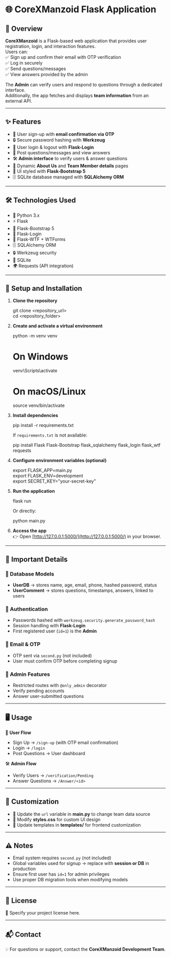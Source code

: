 # 🌐 CoreXManzoid Flask Application  

## 📖 Overview  
**CoreXManzoid** is a Flask-based web application that provides user registration, login, and interaction features.  
Users can:  
✅ Sign up and confirm their email with OTP verification  
✅ Log in securely  
✅ Send questions/messages  
✅ View answers provided by the admin  

The **Admin** can verify users and respond to questions through a dedicated interface.  
Additionally, the app fetches and displays **team information** from an external API.  

---

## ✨ Features  

- 🔑 User sign-up with **email confirmation via OTP**  
- 🔒 Secure password hashing with **Werkzeug**  
- 👤 User login & logout with **Flask-Login**  
- 💬 Post questions/messages and view answers  
- 🛠️ **Admin interface** to verify users & answer questions  
- 📄 Dynamic **About Us** and **Team Member details** pages  
- 🎨 UI styled with **Flask-Bootstrap 5**  
- 🗄️ SQLite database managed with **SQLAlchemy ORM**  

---

## 🛠️ Technologies Used  

- 🐍 Python 3.x  
- ⚡ Flask  
- 🎨 Flask-Bootstrap 5  
- 🔑 Flask-Login  
- 📝 Flask-WTF + WTForms  
- 🗄️ SQLAlchemy ORM  
- 🔒 Werkzeug security  
- 💾 SQLite  
- 🌍 Requests (API integration)  

---

## 🚀 Setup and Installation  

1. **Clone the repository**  

   git clone <repository_url>  
   cd <repository_folder>  

2. **Create and activate a virtual environment**  

   python -m venv venv  
   # On Windows  
   venv\Scripts\activate  
   # On macOS/Linux  
   source venv/bin/activate  

3. **Install dependencies**  

   pip install -r requirements.txt  

   If `requirements.txt` is not available:  

   pip install Flask Flask-Bootstrap flask_sqlalchemy flask_login flask_wtf requests  

4. **Configure environment variables (optional)**  

   export FLASK_APP=main.py  
   export FLASK_ENV=development  
   export SECRET_KEY="your-secret-key"  

5. **Run the application**  

   flask run  

   Or directly:  

   python main.py  

6. **Access the app**  
   👉 Open [http://127.0.0.1:5000/](http://127.0.0.1:5000/) in your browser.  

---

## 🧩 Important Details  

### 🔹 Database Models  
- **UserDB** → stores name, age, email, phone, hashed password, status  
- **UserComment** → stores questions, timestamps, answers, linked to users  

### 🔹 Authentication  
- Passwords hashed with `werkzeug.security.generate_password_hash`  
- Session handling with **Flask-Login**  
- First registered user (`id=1`) is the **Admin**  

### 🔹 Email & OTP  
- OTP sent via `second.py` (not included)  
- User must confirm OTP before completing signup  

### 🔹 Admin Features  
- Restricted routes with `@only_admin` decorator  
- Verify pending accounts  
- Answer user-submitted questions  

---

## 🖥️ Usage  

👤 **User Flow**  
- Sign Up → `/sign-up` (with OTP email confirmation)  
- Login → `/login`  
- Post Questions → User dashboard  

🛠️ **Admin Flow**  
- Verify Users → `/verification/Pending`  
- Answer Questions → `/Answer/<id>`  

---

## 🎨 Customization  

- 🔗 Update the `url` variable in **main.py** to change team data source  
- 🎨 Modify **styles.css** for custom UI design  
- 📝 Update templates in **templates/** for frontend customization  

---

## ⚠️ Notes  

- Email system requires `second.py` (not included)  
- Global variables used for signup → replace with **session or DB** in production  
- Ensure first user has `id=1` for admin privileges  
- Use proper DB migration tools when modifying models  

---

## 📜 License  

📝 Specify your project license here.  

---

## 📬 Contact  

💡 For questions or support, contact the **CoreXManzoid Development Team**.